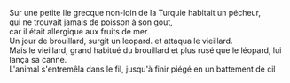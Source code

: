 Sur une petite Ile grecque non-loin de la Turquie habitait un pécheur, <br/>
qui ne trouvait jamais de poisson à son gout,
</br>car il était allergique aux fruits de mer.
</br> Un jour de brouillard, surgit un leopard. et attaqua le vieillard.
</br>Mais le vieillard, grand habitué du brouillard et plus rusé que le léopard, lui lança sa canne.
</br>L'animal s'entremêla dans le fil, jusqu'à finir piégé en un battement de cil
